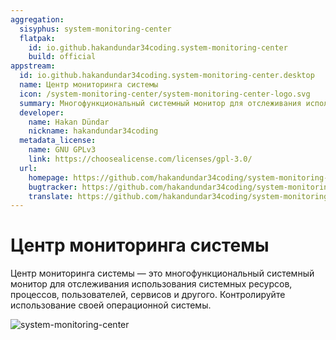 ```yaml
---
aggregation:
  sisyphus: system-monitoring-center
  flatpak:
    id: io.github.hakandundar34coding.system-monitoring-center
    build: official
appstream:
  id: io.github.hakandundar34coding.system-monitoring-center.desktop
  name: Центр мониторинга системы
  icon: /system-monitoring-center/system-monitoring-center-logo.svg
  summary: Многофункциональный системный монитор для отслеживания использования системных ресурсов, процессов, пользователей, сервисов и другого.
  developer:
    name: Hakan Dündar
    nickname: hakandundar34coding
  metadata_license:
    name: GNU GPLv3
    link: https://choosealicense.com/licenses/gpl-3.0/
  url:
    homepage: https://github.com/hakandundar34coding/system-monitoring-center
    bugtracker: https://github.com/hakandundar34coding/system-monitoring-center/issues
    translate: https://github.com/hakandundar34coding/system-monitoring-center/blob/master/docs/translations.md
---
```


# Центр мониторинга системы

Центр мониторинга системы — это многофункциональный системный монитор для отслеживания использования системных ресурсов, процессов, пользователей, сервисов и другого. Контролируйте использование своей операционной системы.

![system-monitoring-center](/system-monitoring-center/system-monitoring-center.png)

<!--@include: @apps/_parts/install/content-repo.md-->
<!--@include: @apps/_parts/install/content-flatpak.md-->

